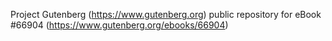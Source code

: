 Project Gutenberg (https://www.gutenberg.org) public repository for
eBook #66904 (https://www.gutenberg.org/ebooks/66904)
